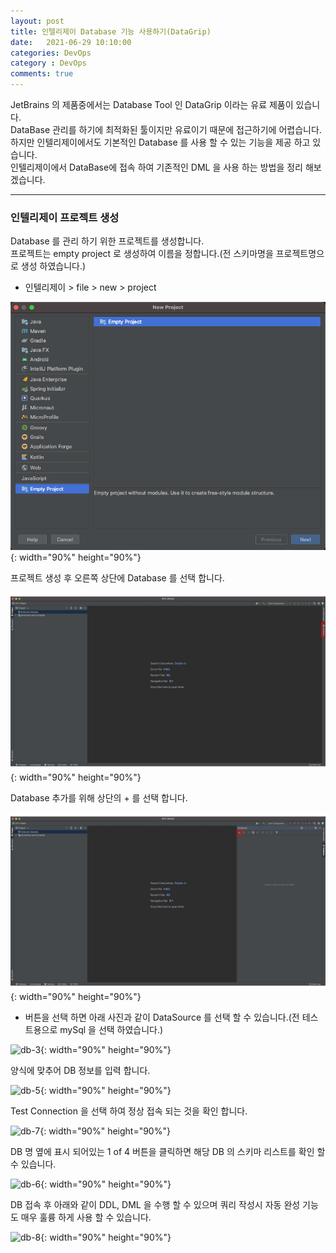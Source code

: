 ```yaml
---
layout: post
title: 인텔리제이 Database 기능 사용하기(DataGrip)
date:   2021-06-29 10:10:00
categories: DevOps
category : DevOps
comments: true 
---
```


JetBrains 의 제품중에서는 Database Tool 인 DataGrip 이라는 유료 제품이 있습니다.    
DataBase 관리를 하기에 최적화된 툴이지만 유료이기 때문에 접근하기에 어렵습니다.  
하지만 인텔리제이에서도 기본적인 Database 를 사용 할 수 있는 기능을 제공 하고 있습니다.  
인텔리제이에서 DataBase에 접속 하여 기존적인 DML 을 사용 하는 방법을 정리 해보겠습니다.  

---

### 인텔리제이 프로젝트 생성

Database 를 관리 하기 위한 프로젝트를 생성합니다.  
프로젝트는 empty project 로 생성하여 이름을 정합니다.(전 스키마명을 프로젝트명으로 생성 하였습니다.)

- 인텔리제이 > file > new > project

![newProject](/img/intellij/newProject.png){: width="90%" height="90%"}

프로젝트 생성 후 오른쪽 상단에 Database 를 선택 합니다.

![db-1](/img/intellij/db-1.jpg){: width="90%" height="90%"}

Database 추가를 위해 상단의 + 를 선택 합니다.

![db-2](/img/intellij/db-2.jpg){: width="90%" height="90%"}

+ 버튼을 선택 하면 아래 사진과 같이 DataSource 를 선택 할 수 있습니다.(전 테스트용으로 mySql 을 선택 하였습니다.)

![db-3](/img/intellij/db-3.jpg){: width="90%" height="90%"}

양식에 맞추어 DB 정보를 입력 합니다.

![db-5](/img/intellij/db-5.jpg){: width="90%" height="90%"}

Test Connection 을 선택 하여 정상 접속 되는 것을 확인 합니다.

![db-7](/img/intellij/db-7.jpg){: width="90%" height="90%"}

DB 명 옆에 표시 되어있는 1 of 4 버튼을 클릭하면 해당 DB 의 스키마 리스트를 확인 할 수 있습니다.

![db-6](/img/intellij/db-6.jpg){: width="90%" height="90%"}

DB 접속 후 아래와 같이 DDL, DML 을 수행 할 수 있으며 쿼리 작성시 자동 완성 기능도 매우 훌륭 하게 사용 할 수 있습니다.

![db-8](/img/intellij/db-8.jpg){: width="90%" height="90%"}




